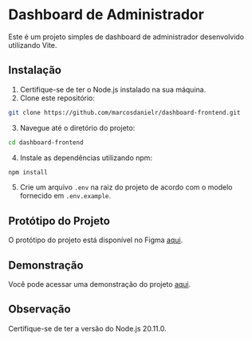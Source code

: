 # Dashboard de Administrador

Este é um projeto simples de dashboard de administrador desenvolvido utilizando Vite.

## Instalação

1. Certifique-se de ter o Node.js instalado na sua máquina.
2. Clone este repositório:

```bash
git clone https://github.com/marcosdanielr/dashboard-frontend.git
```

3. Navegue até o diretório do projeto:

```bash
cd dashboard-frontend
```

4. Instale as dependências utilizando npm:

```bash
npm install
```

5. Crie um arquivo `.env` na raiz do projeto de acordo com o modelo fornecido em `.env.example`.

## Protótipo do Projeto

O protótipo do projeto está disponível no Figma [aqui](https://www.figma.com/file/8J5qRCPz7OwSWaSK2KYGg8/flugo-adm-challenge?type=design&node-id=107-22328&mode=design&t=ow9gWVHR0CA7U9vp-0).

## Demonstração

Você pode acessar uma demonstração do projeto [aqui](https://flugo-dashboard-challenge.firebaseapp.com/).

## Observação

Certifique-se de ter a versão do Node.js 20.11.0.

